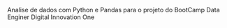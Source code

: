 Analise de dados com Python e Pandas para o projeto do BootCamp Data Enginer Digital Innovation One
